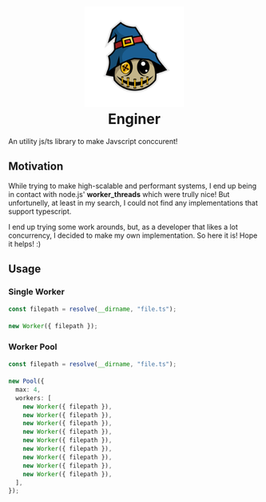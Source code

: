 <h1 align="center">
  <img src="https://github.com/joojscript/enginer/blob/master/.github/assets/logo.png?raw=true" height="200" /> <br />
  Enginer
</h1>

An utility js/ts library to make Javscript conccurent!

## Motivation

While trying to make high-scalable and performant systems, I end up being in contact with node.js' **worker_threads** which were trully nice! But unfortunelly, at least in my search, I could not find any implementations that support typescript.

I end up trying some work arounds, but, as a developer that likes a lot concurrency, I decided to make my own implementation. So here it is! Hope it helps! :)

## Usage

### Single Worker

```typescript
const filepath = resolve(__dirname, "file.ts");

new Worker({ filepath });
```

### Worker Pool

```typescript
const filepath = resolve(__dirname, "file.ts");

new Pool({
  max: 4,
  workers: [
    new Worker({ filepath }),
    new Worker({ filepath }),
    new Worker({ filepath }),
    new Worker({ filepath }),
    new Worker({ filepath }),
    new Worker({ filepath }),
    new Worker({ filepath }),
    new Worker({ filepath }),
    new Worker({ filepath }),
  ],
});
```
